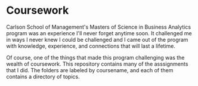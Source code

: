 # Coursework
Carlson School of Management's Masters of Science in Business Analytics program was an experience I'll never forget anytime soon. It challenged me in ways I never knew I could be challenged and I came out of the program with knowledge, experience, and connections that will last a lifetime. 

Of course, one of the things that made this program challenging was the wealth of coursework. This repository contains many of the asssignments that I did. The folders are labeled by coursename, and each of them contains a directory of topics.
